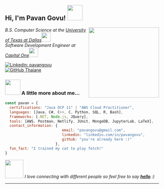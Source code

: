 <h2> Hi, I'm Pavan Govu! <img src="https://media.giphy.com/media/xUOwGiewfQAm3tcIA8/giphy.gif" width="50"></h2>
<img align='right' src="https://media.giphy.com/media/ao9DUiTKH60XS/giphy.gif" width="230">
<p><em>B.S. Computer Science at the <a href="https://www.utdallas.edu/">University of Texas at Dallas</a><img src="https://media.giphy.com/media/fYSnHlufseco8Fh93Z/giphy.gif" width="30"></br>Software Development Engineer at <a href="https://www.capitalonecareers.com/">Capital One</a><img src="https://media.giphy.com/media/WUlplcMpOCEmTGBtBW/giphy.gif" width="30"> 
</em></p>

[![Linkedin: pavangovu](https://img.shields.io/badge/-pavangovu-blue?style=flat-square&logo=Linkedin&logoColor=white&link=https://www.linkedin.com/in/pavan-govu-0851841ab)](https://www.linkedin.com/in/pavan-govu-0851841ab)
[![GitHub Thaiane](https://img.shields.io/github/followers/pavangovu?label=follow&style=social)](https://github.com/pavangovu)


### <img src="https://media.giphy.com/media/VgCDAzcKvsR6OM0uWg/giphy.gif" width="50"> A little more about me...  

```javascript
const pavan = {
  certifications: "Java OCP 11" | "AWS Cloud Practitioner",
  languages: [Java, C#, C++, C, Python, SQL, R, Bash],
  frameworks: [.NET, Node.js, JQuery],
  tools: [AWS, Postman, Netlify, JUnit, MongoDB, JupyterLab, LaTeX],
  contact_information: {
                          email: "pavangovu@gmail.com",
                          linkedin: "linkedin.com/in/pavangovu",
                          github: "you're already here :)"
                       },
  fun_fact: "I trained my cat to play fetch!"
}
```

<img src="https://media.giphy.com/media/LnQjpWaON8nhr21vNW/giphy.gif" width="60"> <em>I love connecting with different people</b> so feel free to say <b>[hello](https://discordapp.com/users/809923508040892447)</b> :)</em>

---
